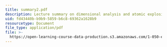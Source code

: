 ```yaml
---
title: summary2.pdf
description: Lecture summary on dimensional analysis and atomic explosions.
uid: fd43440b-b9b9-5859-b6c8-69362a1628b9
resourcetype: Document
file_type: application/pdf
file: >-
  https://open-learning-course-data-production.s3.amazonaws.com/1-050-engineering-mechanics-i-fall-2007/fd43440bb9b95859b6c869362a1628b9_summary2.pdf
---
```

